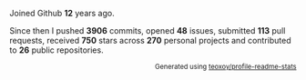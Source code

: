 Joined Github **12** years ago.

Since then I pushed **3906** commits, opened **48** issues, submitted **113** pull requests, received **750** stars across **270** personal projects and contributed to **26** public repositories.

<p align="right"><sub>Generated using <a href="https://github.com/marketplace/actions/profile-readme-stats">teoxoy/profile-readme-stats</a></sub></p>
